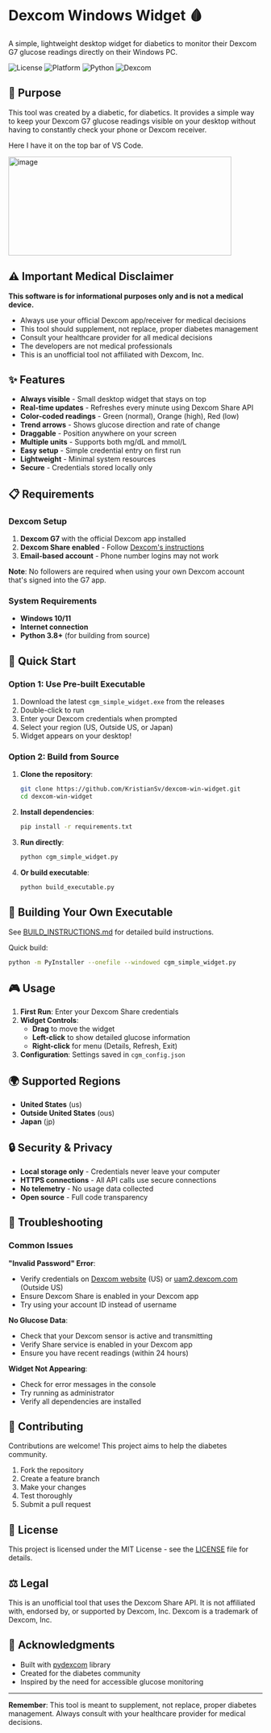 # Dexcom Windows Widget 🩸

A simple, lightweight desktop widget for diabetics to monitor their Dexcom G7 glucose readings directly on their Windows PC.

![License](https://img.shields.io/badge/license-MIT-blue.svg)
![Platform](https://img.shields.io/badge/platform-Windows-blue.svg)
![Python](https://img.shields.io/badge/python-3.8+-blue.svg)
![Dexcom](https://img.shields.io/badge/Dexcom-G7-green.svg)

## 🎯 Purpose

This tool was created by a diabetic, for diabetics. It provides a simple way to keep your Dexcom G7 glucose readings visible on your desktop without having to constantly check your phone or Dexcom receiver.

Here I have it on the top bar of VS Code.

<img width="442" height="196" alt="image" src="https://github.com/user-attachments/assets/128d45b3-5a56-4905-a7a3-b777b16345c3" />

## ⚠️ Important Medical Disclaimer

**This software is for informational purposes only and is not a medical device.** 

- Always use your official Dexcom app/receiver for medical decisions
- This tool should supplement, not replace, proper diabetes management
- Consult your healthcare provider for all medical decisions
- The developers are not medical professionals
- This is an unofficial tool not affiliated with Dexcom, Inc.

## ✨ Features

- **Always visible** - Small desktop widget that stays on top
- **Real-time updates** - Refreshes every minute using Dexcom Share API
- **Color-coded readings** - Green (normal), Orange (high), Red (low)
- **Trend arrows** - Shows glucose direction and rate of change
- **Draggable** - Position anywhere on your screen
- **Multiple units** - Supports both mg/dL and mmol/L
- **Easy setup** - Simple credential entry on first run
- **Lightweight** - Minimal system resources
- **Secure** - Credentials stored locally only

## 📋 Requirements

### Dexcom Setup
1. **Dexcom G7** with the official Dexcom app installed
2. **Dexcom Share enabled** - Follow [Dexcom's instructions](https://provider.dexcom.com/education-research/cgm-education-use/videos/setting-dexcom-share-and-follow)
3. **Email-based account** - Phone number logins may not work

**Note**: No followers are required when using your own Dexcom account that's signed into the G7 app.

### System Requirements
- **Windows 10/11**
- **Internet connection**
- **Python 3.8+** (for building from source)

## 🚀 Quick Start

### Option 1: Use Pre-built Executable

1. Download the latest `cgm_simple_widget.exe` from the releases
2. Double-click to run
3. Enter your Dexcom credentials when prompted
4. Select your region (US, Outside US, or Japan)
5. Widget appears on your desktop!

### Option 2: Build from Source

1. **Clone the repository**:
   ```bash
   git clone https://github.com/KristianSv/dexcom-win-widget.git
   cd dexcom-win-widget
   ```

2. **Install dependencies**:
   ```bash
   pip install -r requirements.txt
   ```

3. **Run directly**:
   ```bash
   python cgm_simple_widget.py
   ```

4. **Or build executable**:
   ```bash
   python build_executable.py
   ```

## 🔧 Building Your Own Executable

See [BUILD_INSTRUCTIONS.md](BUILD_INSTRUCTIONS.md) for detailed build instructions.

Quick build:
```bash
python -m PyInstaller --onefile --windowed cgm_simple_widget.py
```

## 🎮 Usage

1. **First Run**: Enter your Dexcom Share credentials
2. **Widget Controls**:
   - **Drag** to move the widget
   - **Left-click** to show detailed glucose information
   - **Right-click** for menu (Details, Refresh, Exit)
3. **Configuration**: Settings saved in `cgm_config.json`

## 🌍 Supported Regions

- **United States** (us)
- **Outside United States** (ous) 
- **Japan** (jp)

## 🔒 Security & Privacy

- **Local storage only** - Credentials never leave your computer
- **HTTPS connections** - All API calls use secure connections
- **No telemetry** - No usage data collected
- **Open source** - Full code transparency

## 🐛 Troubleshooting

### Common Issues

**"Invalid Password" Error**:
- Verify credentials on [Dexcom website](https://uam1.dexcom.com) (US) or [uam2.dexcom.com](https://uam2.dexcom.com) (Outside US)
- Ensure Dexcom Share is enabled in your Dexcom app
- Try using your account ID instead of username

**No Glucose Data**:
- Check that your Dexcom sensor is active and transmitting
- Verify Share service is enabled in your Dexcom app
- Ensure you have recent readings (within 24 hours)

**Widget Not Appearing**:
- Check for error messages in the console
- Try running as administrator
- Verify all dependencies are installed

## 🤝 Contributing

Contributions are welcome! This project aims to help the diabetes community.

1. Fork the repository
2. Create a feature branch
3. Make your changes
4. Test thoroughly
5. Submit a pull request

## 📝 License

This project is licensed under the MIT License - see the [LICENSE](LICENSE) file for details.

## ⚖️ Legal

This is an unofficial tool that uses the Dexcom Share API. It is not affiliated with, endorsed by, or supported by Dexcom, Inc. Dexcom is a trademark of Dexcom, Inc.

## 🙏 Acknowledgments

- Built with [pydexcom](https://github.com/gagebenne/pydexcom) library
- Created for the diabetes community
- Inspired by the need for accessible glucose monitoring

---

**Remember**: This tool is meant to supplement, not replace, proper diabetes management. Always consult with your healthcare provider for medical decisions.
